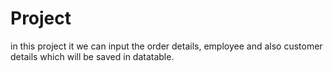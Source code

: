 # Project
in this project it we can input the order details, employee and also customer details which will be saved in datatable.
